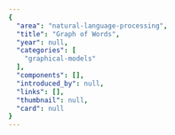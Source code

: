 ```yaml
---
{
  "area": "natural-language-processing",
  "title": "Graph of Words",
  "year": null,
  "categories": [
    "graphical-models"
  ],
  "components": [],
  "introduced_by": null,
  "links": [],
  "thumbnail": null,
  "card": null
}
---
```



